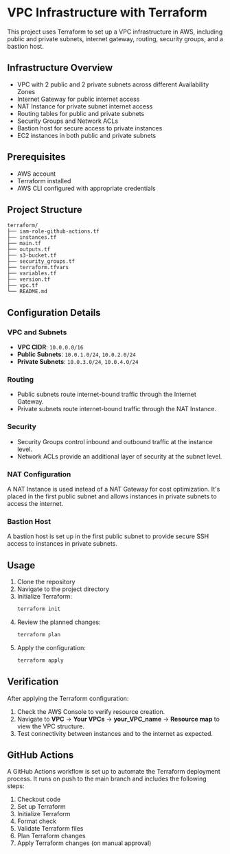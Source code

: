 # VPC Infrastructure with Terraform

This project uses Terraform to set up a VPC infrastructure in AWS, including public and private subnets, internet gateway, routing, security groups, and a bastion host.

## Infrastructure Overview

- VPC with 2 public and 2 private subnets across different Availability Zones
- Internet Gateway for public internet access
- NAT Instance for private subnet internet access
- Routing tables for public and private subnets
- Security Groups and Network ACLs
- Bastion host for secure access to private instances
- EC2 instances in both public and private subnets

## Prerequisites

- AWS account
- Terraform installed
- AWS CLI configured with appropriate credentials

## Project Structure

```
terraform/
├── iam-role-github-actions.tf
├── instances.tf
├── main.tf
├── outputs.tf
├── s3-bucket.tf
├── security_groups.tf
├── terraform.tfvars
├── variables.tf
├── version.tf
├── vpc.tf
└── README.md
```

## Configuration Details

### VPC and Subnets

- **VPC CIDR**: `10.0.0.0/16`
- **Public Subnets**: `10.0.1.0/24`, `10.0.2.0/24`
- **Private Subnets**: `10.0.3.0/24`, `10.0.4.0/24`

### Routing

- Public subnets route internet-bound traffic through the Internet Gateway.
- Private subnets route internet-bound traffic through the NAT Instance.

### Security

- Security Groups control inbound and outbound traffic at the instance level.
- Network ACLs provide an additional layer of security at the subnet level.

### NAT Configuration

A NAT Instance is used instead of a NAT Gateway for cost optimization. It's placed in the first public subnet and allows instances in private subnets to access the internet.

### Bastion Host

A bastion host is set up in the first public subnet to provide secure SSH access to instances in private subnets.

## Usage

1. Clone the repository
2. Navigate to the project directory
3. Initialize Terraform:
   ```bash
   terraform init
   ```
4. Review the planned changes:
   ```bash
   terraform plan
   ```
5. Apply the configuration:
   ```bash
   terraform apply
   ```

## Verification

After applying the Terraform configuration:

1. Check the AWS Console to verify resource creation.
2. Navigate to **VPC** -> **Your VPCs** -> **your_VPC_name** -> **Resource map** to view the VPC structure.
3. Test connectivity between instances and to the internet as expected.

## GitHub Actions

A GitHub Actions workflow is set up to automate the Terraform deployment process. It runs on push to the main branch and includes the following steps:

1. Checkout code
2. Set up Terraform
3. Initialize Terraform
4. Format check
5. Validate Terraform files
6. Plan Terraform changes
7. Apply Terraform changes (on manual approval)

